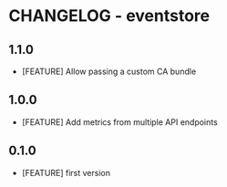 # CHANGELOG - eventstore

## 1.1.0

* [FEATURE] Allow passing a custom CA bundle

## 1.0.0

* [FEATURE] Add metrics from multiple API endpoints

## 0.1.0

* [FEATURE] first version
